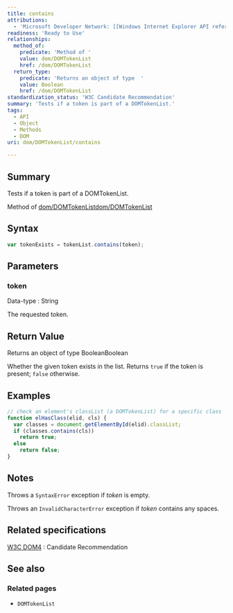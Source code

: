 ```yaml
---
title: contains
attributions:
  - 'Microsoft Developer Network: [[Windows Internet Explorer API reference](http://msdn.microsoft.com/en-us/library/ie/hh828809%28v=vs.85%29.aspx) Article]'
readiness: 'Ready to Use'
relationships:
  method_of:
    predicate: 'Method of '
    value: dom/DOMTokenList
    href: /dom/DOMTokenList
  return_type:
    predicate: 'Returns an object of type  '
    value: Boolean
    href: /dom/DOMTokenList
standardization_status: 'W3C Candidate Recommendation'
summary: 'Tests if a token is part of a DOMTokenList.'
tags:
  - API
  - Object
  - Methods
  - DOM
uri: dom/DOMTokenList/contains

---
```

## Summary

Tests if a token is part of a DOMTokenList.

Method of [dom/DOMTokenList](/dom/DOMTokenList)[dom/DOMTokenList](/dom/DOMTokenList)

## Syntax

``` js
var tokenExists = tokenList.contains(token);
```

## Parameters

### token

 Data-type
:   String

 The requested token.

## Return Value

Returns an object of type BooleanBoolean

Whether the given token exists in the list. Returns `true` if the token is present; `false` otherwise.

## Examples

``` js
// check an element's classList (a DOMTokenList) for a specific class
function elHasClass(elid, cls) {
  var classes = document.getElementById(elid).classList;
  if (classes.contains(cls))
    return true;
  else
    return false;
}
```

## Notes

Throws a `SyntaxError` exception if *token* is empty.

Throws an `InvalidCharacterError` exception if *token* contains any spaces.

## Related specifications

[W3C DOM4](http://www.w3.org/TR/dom/)
:   Candidate Recommendation

## See also

### Related pages

-   `DOMTokenList`
